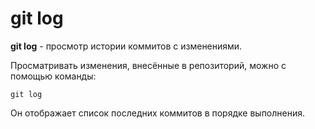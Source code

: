 # git log

**git log** - просмотр истории коммитов с изменениями.

Просматривать изменения, внесённые в репозиторий, можно с помощью команды:

`git log`

 Он отображает список последних коммитов в порядке выполнения.
